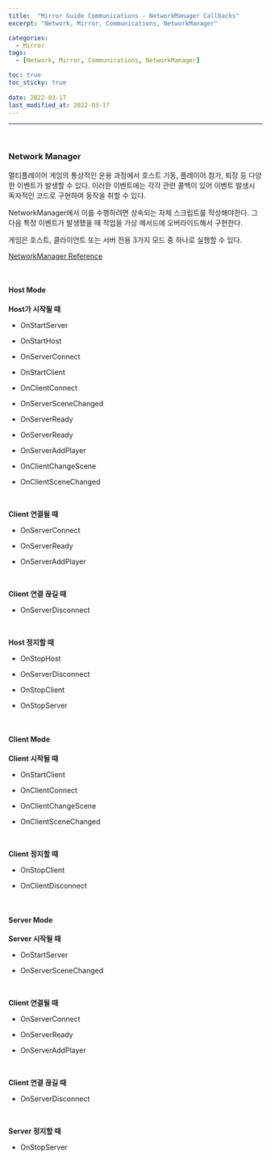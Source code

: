 ```yaml
---
title:  "Mirror Guide Communications - NetworkManager Callbacks"
excerpt: "Network, Mirror, Communications, NetworkManager"

categories:
  - Mirror
tags:
  - [Network, Mirror, Communications, NetworkManager]

toc: true
toc_sticky: true
 
date: 2022-03-17
last_modified_at: 2022-03-17
---  
```


***

<br>

### Network Manager

멀티플레이어 게임의 통상적인 운용 과정에서 호스트 기동, 플레이어 참가, 퇴장 등 다양한 이벤트가 발생할 수 있다. 이러한 이벤트에는 각각 관련 콜백이 있어 이벤트 발생시 독자적인 코드로 구현하여 동작을 취할 수 있다.

NetworkManager에서 이를 수행하려면 상속되는 자체 스크립트를 작성해야한다. 그 다음 특정 이벤트가 발생했을 때 작업을 가상 메서드에 오버라이드해서 구현한다.

게임은 호스트, 클라이언트 또는 서버 전용 3가지 모드 중 하나로 실행할 수 있다. 


<a href="https://mirror-networking.com/docs/api/Mirror.NetworkManager.html">NetworkManager Reference</a>

<br>

#### Host Mode

**Host가 시작될 때**  

* OnStartServer

* OnStartHost

* OnServerConnect

* OnStartClient

* OnClientConnect

* OnServerSceneChanged

* OnServerReady

* OnServerReady

* OnServerAddPlayer

* OnClientChangeScene

* OnClientSceneChanged

<br>

**Client 연결될 때**  

* OnServerConnect

* OnServerReady

* OnServerAddPlayer

<br>

**Client 연결 끊길 때**

* OnServerDisconnect

<br>

**Host 정지할 때**

* OnStopHost

* OnServerDisconnect

* OnStopClient

* OnStopServer

<br>

#### Client Mode

**Client 시작될 때**

* OnStartClient

* OnClientConnect

* OnClientChangeScene

* OnClientSceneChanged

<br>

**Client 정지할 때**

* OnStopClient

* OnClientDisconnect

<br>


#### Server Mode

**Server 시작될 때**

* OnStartServer

* OnServerSceneChanged

<br>

**Client 연결될 때**

* OnServerConnect

* OnServerReady

* OnServerAddPlayer

<br>

**Client 연결 끊길 때**

* OnServerDisconnect

<br>

**Server 정지할 때**

* OnStopServer

